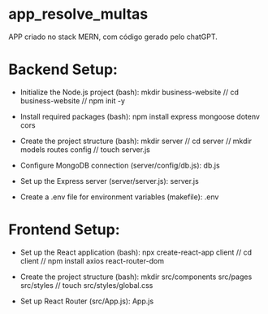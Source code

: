 # app_resolve_multas
APP criado no stack MERN, com código gerado pelo chatGPT.

# Backend Setup:
- Initialize the Node.js project (bash):
mkdir business-website
// cd business-website
// npm init -y
  
- Install required packages (bash):
npm install express mongoose dotenv cors
  
- Create the project structure (bash):
mkdir server
// cd server
// mkdir models routes config
// touch server.js

- Configure MongoDB connection (server/config/db.js):
db.js

- Set up the Express server (server/server.js):
server.js

- Create a .env file for environment variables (makefile):
.env

# Frontend Setup:
- Set up the React application (bash):
npx create-react-app client
// cd client
// npm install axios react-router-dom

- Create the project structure (bash):
mkdir src/components src/pages src/styles
// touch src/styles/global.css

- Set up React Router (src/App.js):
App.js

